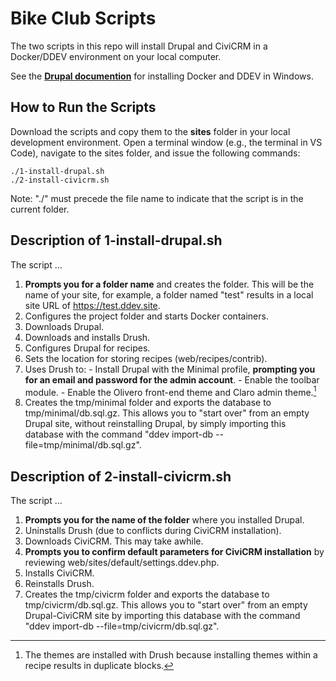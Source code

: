 # Bike Club Scripts

The two scripts in this repo will install Drupal and CiviCRM in a Docker/DDEV environment on your local computer.

See the **[Drupal documention](https://www.drupal.org/docs/develop/local-server-setup/windows-development-environment/installing-drupal-with-ddev-in-wsl2-on-windows)** for installing Docker and DDEV in Windows.

## How to Run the Scripts

Download the scripts and copy them to the **sites** folder in your local development environment.
Open a terminal window (e.g., the terminal in VS Code), navigate to the sites folder, and issue the following commands:
 
	./1-install-drupal.sh
	./2-install-civicrm.sh

Note: "./" must precede the file name to indicate that the script is in the current folder.	

## Description of 1-install-drupal.sh 

The script ... 
 1. **Prompts you for a folder name** and creates the folder. This will be the name of your site, for example, a folder named "test" results in a local site URL of https://test.ddev.site. 
 1. Configures the project folder and starts Docker containers.
 1. Downloads Drupal.
 1. Downloads and installs Drush.
 1. Configures Drupal for recipes.
 1. Sets the location for storing recipes (web/recipes/contrib).
 1. Uses Drush to:
		-  Install Drupal with the Minimal profile, **prompting you for an email and password for the admin account**.
		- Enable the toolbar module.
		- Enable the Olivero front-end theme and Claro admin theme.[^1]
 1. Creates the tmp/minimal folder and exports the database to tmp/minimal/db.sql.gz. This allows you to "start over" from an empty Drupal site, without reinstalling Drupal, by simply importing this database with the command "ddev import-db --file=tmp/minimal/db.sql.gz".
 
[^1]: The themes are installed with Drush because installing themes within a recipe results in duplicate blocks. 

## Description of 2-install-civicrm.sh 

The script ... 
 1. **Prompts you for the name of the folder** where you installed Drupal.
 1. Uninstalls Drush (due to conflicts during CiviCRM installation).
 1. Downloads CiviCRM. This may take awhile.
 1. **Prompts you to confirm default parameters for CiviCRM installation** by reviewing  web/sites/default/settings.ddev.php.
 1. Installs CiviCRM.
 1. Reinstalls Drush.
 1. Creates the tmp/civicrm folder and exports the database to tmp/civicrm/db.sql.gz. This allows you to "start over" from an empty Drupal-CiviCRM site by importing this database with the command "ddev import-db --file=tmp/civicrm/db.sql.gz".
 
